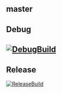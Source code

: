 master
-----------------------
Debug
-----------------------
[![DebugBuild](https://github.com/kura495/Engine/actions/workflows/DebugMuild.yml/badge.svg)](https://github.com/kura495/Engine/actions/workflows/DebugMuild.yml)
-----------------------
Release
-----------------------
[![ReleaseBuild](https://github.com/kura495/Engine/actions/workflows/ReleaseBuild.yml/badge.svg)](https://github.com/kura495/Engine/actions/workflows/ReleaseBuild.yml)
